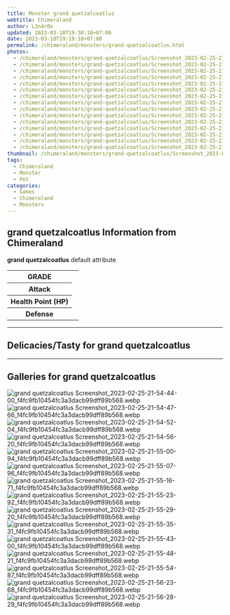 ```yaml
---
title: Monster grand quetzalcoatlus
webtitle: Chimeraland
author: L3n4r0x
updated: 2023-03-10T19:30:18+07:00
date: 2023-03-10T19:19:18+07:00
permalink: /chimeraland/monsters/grand-quetzalcoatlus.html
photos:
  - /chimeraland/monsters/grand-quetzalcoatlus/Screenshot_2023-02-25-21-54-44-00_f4fc9fb10454fc3a3dacb99dff89b568.webp
  - /chimeraland/monsters/grand-quetzalcoatlus/Screenshot_2023-02-25-21-54-47-66_f4fc9fb10454fc3a3dacb99dff89b568.webp
  - /chimeraland/monsters/grand-quetzalcoatlus/Screenshot_2023-02-25-21-54-52-04_f4fc9fb10454fc3a3dacb99dff89b568.webp
  - /chimeraland/monsters/grand-quetzalcoatlus/Screenshot_2023-02-25-21-54-56-20_f4fc9fb10454fc3a3dacb99dff89b568.webp
  - /chimeraland/monsters/grand-quetzalcoatlus/Screenshot_2023-02-25-21-55-00-94_f4fc9fb10454fc3a3dacb99dff89b568.webp
  - /chimeraland/monsters/grand-quetzalcoatlus/Screenshot_2023-02-25-21-55-07-96_f4fc9fb10454fc3a3dacb99dff89b568.webp
  - /chimeraland/monsters/grand-quetzalcoatlus/Screenshot_2023-02-25-21-55-16-71_f4fc9fb10454fc3a3dacb99dff89b568.webp
  - /chimeraland/monsters/grand-quetzalcoatlus/Screenshot_2023-02-25-21-55-23-92_f4fc9fb10454fc3a3dacb99dff89b568.webp
  - /chimeraland/monsters/grand-quetzalcoatlus/Screenshot_2023-02-25-21-55-29-20_f4fc9fb10454fc3a3dacb99dff89b568.webp
  - /chimeraland/monsters/grand-quetzalcoatlus/Screenshot_2023-02-25-21-55-35-31_f4fc9fb10454fc3a3dacb99dff89b568.webp
  - /chimeraland/monsters/grand-quetzalcoatlus/Screenshot_2023-02-25-21-55-43-00_f4fc9fb10454fc3a3dacb99dff89b568.webp
  - /chimeraland/monsters/grand-quetzalcoatlus/Screenshot_2023-02-25-21-55-48-21_f4fc9fb10454fc3a3dacb99dff89b568.webp
  - /chimeraland/monsters/grand-quetzalcoatlus/Screenshot_2023-02-25-21-55-54-87_f4fc9fb10454fc3a3dacb99dff89b568.webp
  - /chimeraland/monsters/grand-quetzalcoatlus/Screenshot_2023-02-25-21-56-23-68_f4fc9fb10454fc3a3dacb99dff89b568.webp
  - /chimeraland/monsters/grand-quetzalcoatlus/Screenshot_2023-02-25-21-56-28-29_f4fc9fb10454fc3a3dacb99dff89b568.webp
thumbnail: /chimeraland/monsters/grand-quetzalcoatlus/Screenshot_2023-02-25-21-54-44-00_f4fc9fb10454fc3a3dacb99dff89b568.webp
tags:
  - Chimeraland
  - Monster
  - Pet
categories:
  - Games
  - Chimeraland
  - Monsters
---
```


<section id="bootstrap-wrapper"><link rel="stylesheet" href="https://rawcdn.githack.com/dimaslanjaka/Web-Manajemen/0c3b5aa1813bd4abcd2c11bf3e37928b15c28664/css/bootstrap-5-3-0-alpha3-wrapper.css"/><h2 id="attribute">grand quetzalcoatlus Information from Chimeraland</h2><p><b>grand quetzalcoatlus</b> default attribute <table><tr><th>GRADE</th><td></td></tr><tr><th>Attack</th><td></td></tr><tr><th>Health Point (HP)</th><td></td></tr><tr><th>Defense</th><td></td></tr></table></p><hr/><h2 id="delicacies">Delicacies/Tasty for grand quetzalcoatlus</h2><div class="text-white bg-dark"></div><hr/><div id="gallery"><h2>Galleries for grand quetzalcoatlus</h2><div class="row"><div class="col-lg-6 col-12"><img src="/chimeraland/monsters/grand-quetzalcoatlus/Screenshot_2023-02-25-21-54-44-00_f4fc9fb10454fc3a3dacb99dff89b568.webp" alt="grand quetzalcoatlus Screenshot_2023-02-25-21-54-44-00_f4fc9fb10454fc3a3dacb99dff89b568.webp"/></div><div class="col-lg-6 col-12"><img src="/chimeraland/monsters/grand-quetzalcoatlus/Screenshot_2023-02-25-21-54-47-66_f4fc9fb10454fc3a3dacb99dff89b568.webp" alt="grand quetzalcoatlus Screenshot_2023-02-25-21-54-47-66_f4fc9fb10454fc3a3dacb99dff89b568.webp"/></div><div class="col-lg-6 col-12"><img src="/chimeraland/monsters/grand-quetzalcoatlus/Screenshot_2023-02-25-21-54-52-04_f4fc9fb10454fc3a3dacb99dff89b568.webp" alt="grand quetzalcoatlus Screenshot_2023-02-25-21-54-52-04_f4fc9fb10454fc3a3dacb99dff89b568.webp"/></div><div class="col-lg-6 col-12"><img src="/chimeraland/monsters/grand-quetzalcoatlus/Screenshot_2023-02-25-21-54-56-20_f4fc9fb10454fc3a3dacb99dff89b568.webp" alt="grand quetzalcoatlus Screenshot_2023-02-25-21-54-56-20_f4fc9fb10454fc3a3dacb99dff89b568.webp"/></div><div class="col-lg-6 col-12"><img src="/chimeraland/monsters/grand-quetzalcoatlus/Screenshot_2023-02-25-21-55-00-94_f4fc9fb10454fc3a3dacb99dff89b568.webp" alt="grand quetzalcoatlus Screenshot_2023-02-25-21-55-00-94_f4fc9fb10454fc3a3dacb99dff89b568.webp"/></div><div class="col-lg-6 col-12"><img src="/chimeraland/monsters/grand-quetzalcoatlus/Screenshot_2023-02-25-21-55-07-96_f4fc9fb10454fc3a3dacb99dff89b568.webp" alt="grand quetzalcoatlus Screenshot_2023-02-25-21-55-07-96_f4fc9fb10454fc3a3dacb99dff89b568.webp"/></div><div class="col-lg-6 col-12"><img src="/chimeraland/monsters/grand-quetzalcoatlus/Screenshot_2023-02-25-21-55-16-71_f4fc9fb10454fc3a3dacb99dff89b568.webp" alt="grand quetzalcoatlus Screenshot_2023-02-25-21-55-16-71_f4fc9fb10454fc3a3dacb99dff89b568.webp"/></div><div class="col-lg-6 col-12"><img src="/chimeraland/monsters/grand-quetzalcoatlus/Screenshot_2023-02-25-21-55-23-92_f4fc9fb10454fc3a3dacb99dff89b568.webp" alt="grand quetzalcoatlus Screenshot_2023-02-25-21-55-23-92_f4fc9fb10454fc3a3dacb99dff89b568.webp"/></div><div class="col-lg-6 col-12"><img src="/chimeraland/monsters/grand-quetzalcoatlus/Screenshot_2023-02-25-21-55-29-20_f4fc9fb10454fc3a3dacb99dff89b568.webp" alt="grand quetzalcoatlus Screenshot_2023-02-25-21-55-29-20_f4fc9fb10454fc3a3dacb99dff89b568.webp"/></div><div class="col-lg-6 col-12"><img src="/chimeraland/monsters/grand-quetzalcoatlus/Screenshot_2023-02-25-21-55-35-31_f4fc9fb10454fc3a3dacb99dff89b568.webp" alt="grand quetzalcoatlus Screenshot_2023-02-25-21-55-35-31_f4fc9fb10454fc3a3dacb99dff89b568.webp"/></div><div class="col-lg-6 col-12"><img src="/chimeraland/monsters/grand-quetzalcoatlus/Screenshot_2023-02-25-21-55-43-00_f4fc9fb10454fc3a3dacb99dff89b568.webp" alt="grand quetzalcoatlus Screenshot_2023-02-25-21-55-43-00_f4fc9fb10454fc3a3dacb99dff89b568.webp"/></div><div class="col-lg-6 col-12"><img src="/chimeraland/monsters/grand-quetzalcoatlus/Screenshot_2023-02-25-21-55-48-21_f4fc9fb10454fc3a3dacb99dff89b568.webp" alt="grand quetzalcoatlus Screenshot_2023-02-25-21-55-48-21_f4fc9fb10454fc3a3dacb99dff89b568.webp"/></div><div class="col-lg-6 col-12"><img src="/chimeraland/monsters/grand-quetzalcoatlus/Screenshot_2023-02-25-21-55-54-87_f4fc9fb10454fc3a3dacb99dff89b568.webp" alt="grand quetzalcoatlus Screenshot_2023-02-25-21-55-54-87_f4fc9fb10454fc3a3dacb99dff89b568.webp"/></div><div class="col-lg-6 col-12"><img src="/chimeraland/monsters/grand-quetzalcoatlus/Screenshot_2023-02-25-21-56-23-68_f4fc9fb10454fc3a3dacb99dff89b568.webp" alt="grand quetzalcoatlus Screenshot_2023-02-25-21-56-23-68_f4fc9fb10454fc3a3dacb99dff89b568.webp"/></div><div class="col-lg-6 col-12"><img src="/chimeraland/monsters/grand-quetzalcoatlus/Screenshot_2023-02-25-21-56-28-29_f4fc9fb10454fc3a3dacb99dff89b568.webp" alt="grand quetzalcoatlus Screenshot_2023-02-25-21-56-28-29_f4fc9fb10454fc3a3dacb99dff89b568.webp"/></div></div></div></section>